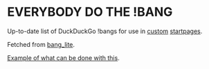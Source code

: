 # EVERYBODY DO THE !BANG

Up-to-date list of DuckDuckGo !bangs for use in [custom](http://nanami-tan.info/#HTMLPage) [start](https://startpages.github.io/)[pages](https://startpages.cf/).

Fetched from [bang_lite](https://duckduckgo.com/bang_lite.html).

[Example of what can be done with this](https://ewasion.github.io/everybody-do-the-bang/).
